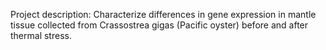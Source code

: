 Project description: Characterize differences in gene expression in mantle tissue collected from Crassostrea gigas (Pacific oyster) before and after thermal stress.
